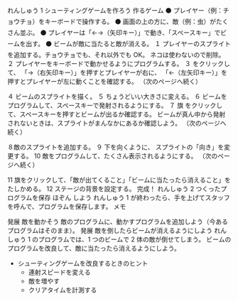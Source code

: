 れんしゅう 1 シューティングゲームを作ろう
作るゲーム
⚫ プレイヤー（例：チョウチョ）をキーボードで操作する。
⚫ 画面の上の方に、敵（例：虫）がたくさん並ぶ。
⚫ プレイヤーは「←→（矢印キー）」で動き、「スペースキー」でビームを出す。
⚫ ビームが敵に当たると敵が消える。
１ プレイヤーのスプライトを追加する。チョウチョでも、それ以外でも OK。
ネコは使わないので削除。
２ プレイヤーをキーボードで動かせるようにプログラムする。
３ をクリックして、
「→（右矢印キー）」を押すとプレイヤーが右に、
「←（左矢印キー）」を押すとプレイヤーが左に動くことを確認する。
（次のページへ続く）

４ ビームのスプライトを描く。
５ ちょうどいい大きさに変える。
６ ビームをプログラムして、スペースキーで発射されるようにする。
７ 旗 をクリックして、スペースキーを押すとビームが出るか確認する。
ビームが真ん中から発射されないときは、スプライトがまんなかにあるか確認しよう。
（次のページへ続く）

８敵のスプライトを追加する。
９ 下を向くように、
スプライトの「向き」を変更する。
10 敵をプログラムして、たくさん表示されるようにする。
（次のページへ続く）

11 旗をクリックして、「敵が出てくること」「ビームに当たったら消えること」をたしかめる。
12 ステージの背景を設定する。
完成！
れんしゅう 2 つくったプログラムを保存
ほぞん
しよう
れんしゅう 1 が終わったら、手を上げてスタッフを呼んで、プログラムを保存します。
メモ

発展 敵を動かそう
敵のプログラムに、動かすプログラムを追加しよう（今あるプログラムはそのまま）。
発展 敵を倒したらビームが消えるようにしよう
れんしゅう 1 のプログラムでは、1 つのビームで 2 体の敵が倒せてしまう。
ビームのプログラムを改良して、敵に当たったら消えるようにしよう。

- シューティングゲームを改良するときのヒント
  - 連射スピードを変える
  - 敵を増やす
  - クリアタイムを計測する